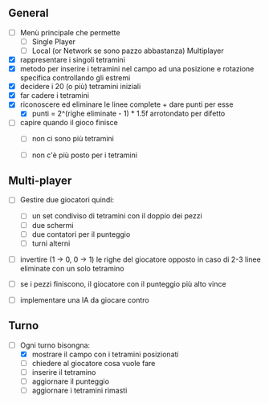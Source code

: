 ## General

- [ ] Menù principale che permette
  - [ ] Single Player
  - [ ] Local (or Network se sono pazzo abbastanza) Multiplayer

- [X] rappresentare i singoli tetramini
- [X] metodo per inserire i tetramini nel campo ad una posizione e rotazione specifica controllando gli estremi
- [X] decidere i 20 (o più) tetramini iniziali
- [X] far cadere i tetramini
- [X] riconoscere ed eliminare le linee complete + dare punti per esse 
  - [X] punti = 2^(righe eliminate - 1) * 1.5f arrotondato per difetto
- [ ] capire quando il gioco finisce
  - [ ] non ci sono più tetramini
  - [ ] non c'è più posto per i tetramini


## Multi-player

- [ ] Gestire due giocatori quindi:
  - [ ] un set condiviso di tetramini con il doppio dei pezzi
  - [ ] due schermi 
  - [ ] due contatori per il punteggio
  - [ ] turni alterni
- [ ] invertire (1 -> 0, 0 -> 1) le righe del giocatore opposto in caso di 2-3 linee eliminate con un solo tetramino
- [ ] se i pezzi finiscono, il giocatore con il punteggio più alto vince
- [ ] implementare una IA da giocare contro


## Turno

- [ ] Ogni turno bisongna:
  - [X] mostrare il campo con i tetramini posizionati
  - [ ] chiedere al giocatore cosa vuole fare
  - [ ] inserire il tetramino
  - [ ] aggiornare il punteggio
  - [ ] aggiornare i tetramini rimasti